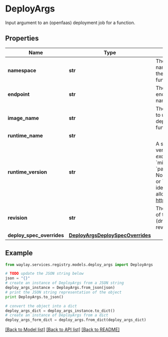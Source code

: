 # DeployArgs

Input argument to an (openfaas) deployment job for a function.

## Properties

Name | Type | Description | Notes
------------ | ------------- | ------------- | -------------
**namespace** | **str** | The (openfaas) namespace for the target function. | 
**endpoint** | **str** | The (openfaas) endpoint service name | 
**image_name** | **str** | The image name to use for deploying this function | 
**runtime_name** | **str** |  | 
**runtime_version** | **str** | A semantic version with _exactly_ a &#x60;major&#x60;, &#x60;minor&#x60; and &#x60;patch&#x60; specifier. No &#x60;pre-release&#x60; or &#x60;build&#x60; identifiers are allowed. See https://semver.org | 
**revision** | **str** | The revision hash of the current (draft) function revision | 
**deploy_spec_overrides** | [**DeployArgsDeploySpecOverrides**](DeployArgsDeploySpecOverrides.md) |  | 

## Example

```python
from waylay.services.registry.models.deploy_args import DeployArgs

# TODO update the JSON string below
json = "{}"
# create an instance of DeployArgs from a JSON string
deploy_args_instance = DeployArgs.from_json(json)
# print the JSON string representation of the object
print DeployArgs.to_json()

# convert the object into a dict
deploy_args_dict = deploy_args_instance.to_dict()
# create an instance of DeployArgs from a dict
deploy_args_form_dict = deploy_args.from_dict(deploy_args_dict)
```
[[Back to Model list]](../README.md#documentation-for-models) [[Back to API list]](../README.md#documentation-for-api-endpoints) [[Back to README]](../README.md)


